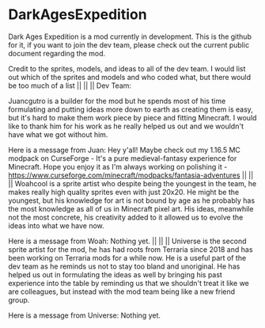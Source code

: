 # DarkAgesExpedition
 Dark Ages Expedition is a mod currently in development. This is the github for it, if you want to join the dev team, please check out the current public document regarding the mod.

Credit to the sprites, models, and ideas to all of the dev team. I would list out which of the sprites and models and who coded what, but there would be too much of a list
||
||
||
Dev Team:

Juancgutro is a builder for the mod but he spends most of his time formulating and putting ideas more down to earth as creating them is easy, but it's hard to make them work piece by piece and fitting Minecraft. I would like to thank him for his work as he really helped us out and we wouldn't have what we got without him.

Here is a message from Juan:
Hey y'all! Maybe check out my 1.16.5 MC modpack on CurseForge - It's a pure medieval-fantasy experience for Minecraft. Hope you enjoy it as I'm always working on polishing it - https://www.curseforge.com/minecraft/modpacks/fantasia-adventures
||
||
||
Woahcool is a sprite artist who despite being the youngest in the team, he makes really high quality sprites even with just 20x20. He might be the youngest, but his knowledge for art is not bound by age as he probably has the most knowledge as all of us in Minecraft pixel art. His ideas, meanwhile not the most concrete, his creativity added to it allowed us to evolve the ideas into what we have now.

Here is a message from Woah:
Nothing yet.
||
||
||
Universe is the second sprite artist for the mod, he has had roots from Terraria since 2018 and has been working on Terraria mods for a while now. He is a useful part of the dev team as he reminds us not to stay too bland and unoriginal. He has helped us out in formulating the ideas as well by bringing his past experience into the table by reminding us that we shouldn't treat it like we are colleagues, but instead with the mod team being like a new friend group. 

Here is a message from Universe:
Nothing yet.





